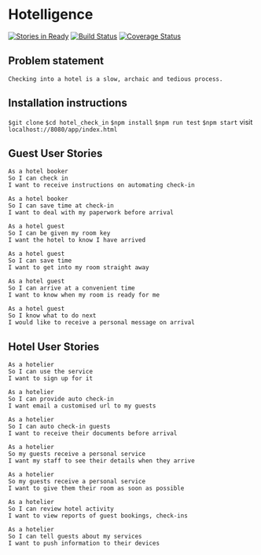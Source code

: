 Hotelligence
===================

[![Stories in Ready](https://badge.waffle.io/Wynndow/hotel_check_in.png?label=ready&title=Ready)](https://waffle.io/Wynndow/hotel_check_in)
[![Build Status](https://travis-ci.org/Wynndow/hotel_check_in.svg?branch=master)](https://travis-ci.org/Wynndow/hotel_check_in)
[![Coverage Status](https://coveralls.io/repos/github/Wynndow/hotel_check_in/badge.svg?branch=development)](https://coveralls.io/github/Wynndow/hotel_check_in?branch=development)

Problem statement
-------

```
Checking into a hotel is a slow, archaic and tedious process.
```

Installation instructions
-----
`$git clone`
`$cd hotel_check_in`
`$npm install`
`$npm run test`
`$npm start`
 visit `localhost://8080/app/index.html`

Guest User Stories
-----
```
As a hotel booker
So I can check in
I want to receive instructions on automating check-in

As a hotel booker
So I can save time at check-in
I want to deal with my paperwork before arrival

As a hotel guest
So I can be given my room key
I want the hotel to know I have arrived

As a hotel guest
So I can save time
I want to get into my room straight away

As a hotel guest
So I can arrive at a convenient time
I want to know when my room is ready for me

As a hotel guest
So I know what to do next
I would like to receive a personal message on arrival
```

Hotel User Stories
-----

```
As a hotelier
So I can use the service
I want to sign up for it

As a hotelier
So I can provide auto check-in
I want email a customised url to my guests

As a hotelier
So I can auto check-in guests
I want to receive their documents before arrival

As a hotelier
So my guests receive a personal service
I want my staff to see their details when they arrive

As a hotelier
So my guests receive a personal service
I want to give them their room as soon as possible

As a hotelier
So I can review hotel activity
I want to view reports of guest bookings, check-ins

As a hotelier
So I can tell guests about my services
I want to push information to their devices
```
